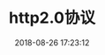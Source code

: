 ---
title: http2.0协议
date: 2018-08-26 17:23:12
tags: [Http]
description: http2.0协议和http1.x、http1.0的区别、优化。
---